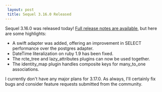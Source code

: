 ```yaml
---
 layout: post
 title: Sequel 3.16.0 Released
---
```


Sequel 3.16.0 was released today!  <a href="http://sequel.jeremyevans.net/rdoc/files/doc/release_notes/3_16_0_txt.html">Full release notes are available</a>, but here are some highlights:

* A swift adapter was added, offering an improvement in SELECT performance over the postgres adapter.
* DateTime literalization on ruby 1.9 has been fixed.
* The rcte_tree and lazy_attributes plugins can now be used together.
* The identity_map plugin handles composite keys for many_to_one associations.

I currently don't have any major plans for 3.17.0.  As always, I'll certainly fix bugs and consider feature requests submitted from the community.
